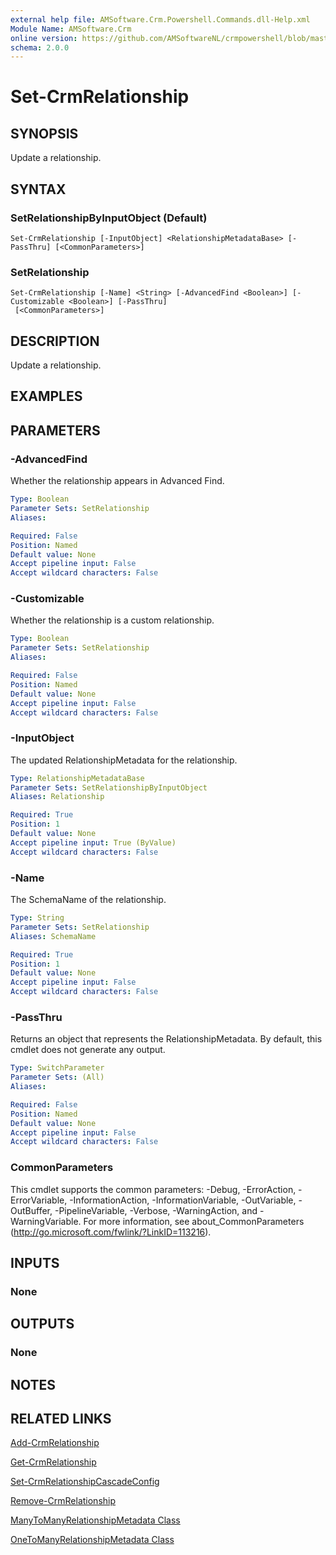 ```yaml
---
external help file: AMSoftware.Crm.Powershell.Commands.dll-Help.xml
Module Name: AMSoftware.Crm
online version: https://github.com/AMSoftwareNL/crmpowershell/blob/master/docs/Set-CrmRelationship.md
schema: 2.0.0
---
```


# Set-CrmRelationship

## SYNOPSIS
Update a relationship.

## SYNTAX

### SetRelationshipByInputObject (Default)
```
Set-CrmRelationship [-InputObject] <RelationshipMetadataBase> [-PassThru] [<CommonParameters>]
```

### SetRelationship
```
Set-CrmRelationship [-Name] <String> [-AdvancedFind <Boolean>] [-Customizable <Boolean>] [-PassThru]
 [<CommonParameters>]
```

## DESCRIPTION
Update a relationship.

## EXAMPLES

## PARAMETERS

### -AdvancedFind
Whether the relationship appears in Advanced Find.

```yaml
Type: Boolean
Parameter Sets: SetRelationship
Aliases:

Required: False
Position: Named
Default value: None
Accept pipeline input: False
Accept wildcard characters: False
```

### -Customizable
Whether the relationship is a custom relationship.

```yaml
Type: Boolean
Parameter Sets: SetRelationship
Aliases:

Required: False
Position: Named
Default value: None
Accept pipeline input: False
Accept wildcard characters: False
```

### -InputObject
The updated RelationshipMetadata for the relationship.

```yaml
Type: RelationshipMetadataBase
Parameter Sets: SetRelationshipByInputObject
Aliases: Relationship

Required: True
Position: 1
Default value: None
Accept pipeline input: True (ByValue)
Accept wildcard characters: False
```

### -Name
The SchemaName of the relationship.

```yaml
Type: String
Parameter Sets: SetRelationship
Aliases: SchemaName

Required: True
Position: 1
Default value: None
Accept pipeline input: False
Accept wildcard characters: False
```

### -PassThru
Returns an object that represents the RelationshipMetadata. By default, this cmdlet does not generate any output.

```yaml
Type: SwitchParameter
Parameter Sets: (All)
Aliases:

Required: False
Position: Named
Default value: None
Accept pipeline input: False
Accept wildcard characters: False
```

### CommonParameters
This cmdlet supports the common parameters: -Debug, -ErrorAction, -ErrorVariable, -InformationAction, -InformationVariable, -OutVariable, -OutBuffer, -PipelineVariable, -Verbose, -WarningAction, and -WarningVariable. For more information, see about_CommonParameters (http://go.microsoft.com/fwlink/?LinkID=113216).

## INPUTS

### None
## OUTPUTS

### None
## NOTES

## RELATED LINKS

[Add-CrmRelationship](Add-CrmRelationship.md)

[Get-CrmRelationship](Get-CrmRelationship.md)

[Set-CrmRelationshipCascadeConfig](Set-CrmRelationshipCascadeConfig.md)

[Remove-CrmRelationship](Remove-CrmRelationship.md)

[ManyToManyRelationshipMetadata Class](https://msdn.microsoft.com/library/microsoft.xrm.sdk.metadata.manytomanyrelationshipmetadata.aspx)

[OneToManyRelationshipMetadata Class](https://msdn.microsoft.com/library/microsoft.xrm.sdk.metadata.onetomanyrelationshipmetadata.aspx)
